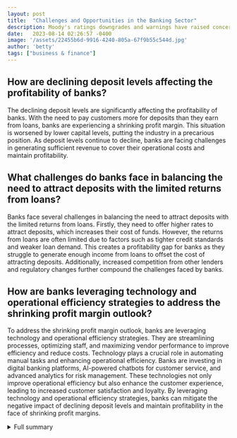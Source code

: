 ```yaml
---
layout: post
title:  "Challenges and Opportunities in the Banking Sector"
description: Moody's ratings downgrades and warnings have raised concerns about the stability of the banking sector. Despite challenges, there are opportunities for growth and improvement.
date:   2023-08-14 02:26:57 -0400
image: '/assets/22455b6d-9916-4240-805a-67f9b55c544d.jpg'
author: 'betty'
tags: ["business & finance"]
---
```


## How are declining deposit levels affecting the profitability of banks?
The declining deposit levels are significantly affecting the profitability of banks. With the need to pay customers more for deposits than they earn from loans, banks are experiencing a shrinking profit margin. This situation is worsened by lower capital levels, putting the industry in a precarious position. As deposit levels continue to decline, banks are facing challenges in generating sufficient revenue to cover their operational costs and maintain profitability.

## What challenges do banks face in balancing the need to attract deposits with the limited returns from loans?
Banks face several challenges in balancing the need to attract deposits with the limited returns from loans. Firstly, they need to offer higher rates to attract deposits, which increases their cost of funds. However, the returns from loans are often limited due to factors such as tighter credit standards and weaker loan demand. This creates a profitability gap for banks as they struggle to generate enough income from loans to offset the cost of attracting deposits. Additionally, increased competition from other lenders and regulatory changes further compound the challenges faced by banks.

## How are banks leveraging technology and operational efficiency strategies to address the shrinking profit margin outlook?
To address the shrinking profit margin outlook, banks are leveraging technology and operational efficiency strategies. They are streamlining processes, optimizing staff, and maximizing vendor performance to improve efficiency and reduce costs. Technology plays a crucial role in automating manual tasks and enhancing operational efficiency. Banks are investing in digital banking platforms, AI-powered chatbots for customer service, and advanced analytics for risk management. These technologies not only improve operational efficiency but also enhance the customer experience, leading to increased customer satisfaction and loyalty. By leveraging technology and operational efficiency strategies, banks can mitigate the negative impact of declining deposit levels and maintain profitability in the face of shrinking profit margins.

<details>
  <summary>Full summary</summary>
The banking sector has been facing significant challenges and uncertainties in recent times. Moody's ratings downgrades and outlook warnings on a swath of U.S. banks this week have raised concerns about the industry's stability. The collapse of Silicon Valley Bank earlier this year has further added to the pressure on small and mid-sized banks.<br><br>One of the major concerns for banks is the declining deposit levels and profitability. Despite stabilizing deposit levels during the second quarter, banks are finding themselves in a situation where they have to pay customers more for deposits than they earn from loans. This shrinking profit margin, coupled with lower capital levels, has put the industry in a precarious position.<br><br>The impact of higher interest rates, which was expected to provide a boost, has turned out to be fleeting. Banks are now grappling with the challenge of balancing the need to attract deposits by offering higher rates with the limited return they earn from loans.<br><br>Moody's reassessment of 27 banks has sparked a debate on Wall Street about the potential impact on regional banks. The credit ratings of several small to mid-sized U.S. banks have been downgraded, and major lenders are also on review for potential downgrades. This has raised concerns about the profitability of banks and their ability to handle funding risks.<br><br>Asset quality, particularly in commercial real estate portfolios, is another key risk for the banking sector. Moody's warns that elevated commercial real estate exposures and the decreasing availability of credit pose significant challenges. Many banks' second-quarter results have already shown growing profitability pressures, and the prospect of a mild U.S. recession in early 2024 adds further uncertainty.<br><br>The collapse of Silicon Valley Bank and Signature Bank earlier this year has led to a crisis of confidence in the U.S. banking sector. Banks with sizable unrealized losses are particularly vulnerable in the current high-rate environment. The tightening monetary conditions and higher interest rates have raised concerns about a potential recession.<br><br>U.S. banks have reported tighter credit standards and weaker loan demand during the second quarter. This trend is expected to continue, further weakening the loan demand. Fitch has also downgraded the United States credit rating, adding to the challenges faced by the banking sector.<br><br>Despite these challenges, there are also opportunities for the banking sector. The U.S. economy has improved significantly since the Great Recession, with labor markets strengthening and the housing market recovering. However, lenders are concerned about the growth in mortgage demand and the impact of new rules and regulatory changes.<br><br>The mortgage industry is facing challenges such as increased compliance costs and competition from other lenders. Lenders' profit margin outlook is somewhat pessimistic, with more lenders expecting declining profit margins. Government regulatory compliance, including the Dodd-Frank financial reform law, is a major factor impacting lenders' profit margin outlook.<br><br>Despite these challenges, banks are leveraging technology and operational efficiency strategies to address the shrinking profit margin outlook. They are streamlining processes, optimizing staff, and maximizing vendor performance to improve efficiency and customer experience.<br><br>In conclusion, the banking sector is facing significant challenges and uncertainties. The recent Moody's ratings downgrades and warnings have highlighted the industry's vulnerability. However, there are opportunities for growth and improvement, especially in the mortgage industry. Banks must navigate these challenges and adapt to the changing landscape to ensure their long-term success and stability.
</details>
